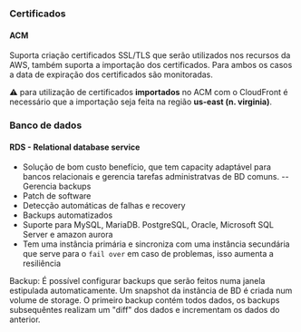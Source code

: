 
### Certificados
#### ACM
Suporta criação certificados SSL/TLS que serão utilizados nos recursos da AWS, também suporta a importação dos certificados. Para ambos os casos a data de expiração dos certificados são monitoradas.

:warning: para utilização de certificados **importados** no ACM com o CloudFront é necessário que a importação seja feita na região **us-east (n. virginia)**.


### Banco de dados
#### RDS - Relational database service
- Solução de bom custo benefício, que tem capacity adaptável para bancos relacionais e gerencia tarefas administratvas de BD comuns.
-- Gerencia backups
- Patch de software
- Detecção automáticas de falhas e recovery
- Backups automatizados
- Suporte para MySQL, MariaDB. PostgreSQL, Oracle, Microsoft SQL Server e amazon aurora
- Tem uma instância primária e sincroniza com uma instância secundária que serve para o `fail over` em caso de problemas, isso aumenta a resiliência

Backup:
É possível configurar backups que serão feitos numa janela estipulada automaticamente.
Um snapshot da instãncia de BD é criada num volume de storage.
O primeiro backup contém todos dados, os backups subsequêntes realizam um "diff" dos dados e incrementam os dados do anterior.

